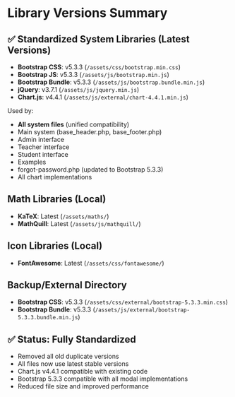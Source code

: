 # Library Versions Summary

## ✅ Standardized System Libraries (Latest Versions)
- **Bootstrap CSS**: v5.3.3 (`/assets/css/bootstrap.min.css`)
- **Bootstrap JS**: v5.3.3 (`/assets/js/bootstrap.min.js`)
- **Bootstrap Bundle**: v5.3.3 (`/assets/js/bootstrap.bundle.min.js`)
- **jQuery**: v3.7.1 (`/assets/js/jquery.min.js`)
- **Chart.js**: v4.4.1 (`/assets/js/external/chart-4.4.1.min.js`)

Used by:
- **All system files** (unified compatibility)
- Main system (base_header.php, base_footer.php)
- Admin interface
- Teacher interface  
- Student interface
- Examples
- forgot-password.php (updated to Bootstrap 5.3.3)
- All chart implementations

## Math Libraries (Local)
- **KaTeX**: Latest (`/assets/maths/`)
- **MathQuill**: Latest (`/assets/js/mathquill/`)

## Icon Libraries (Local)
- **FontAwesome**: Latest (`/assets/css/fontawesome/`)

## Backup/External Directory
- **Bootstrap CSS**: v5.3.3 (`/assets/css/external/bootstrap-5.3.3.min.css`)
- **Bootstrap Bundle**: v5.3.3 (`/assets/js/external/bootstrap-5.3.3.bundle.min.js`)

## ✅ Status: Fully Standardized
- Removed all old duplicate versions
- All files now use latest stable versions  
- Chart.js v4.4.1 compatible with existing code
- Bootstrap 5.3.3 compatible with all modal implementations
- Reduced file size and improved performance
